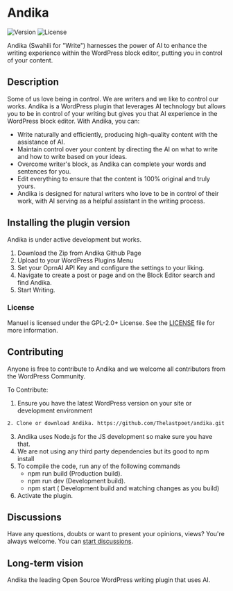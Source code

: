 # Andika

![Version](https://img.shields.io/badge/version-1.0.0-blue)
![License](https://img.shields.io/badge/license-GPL--2.0%2B-green)

Andika (Swahili for "Write") harnesses the power of AI to enhance the writing experience within the WordPress block editor, putting you in control of your content.

## Description

Some of us love being in control. We are writers and we like to control our works. Andika is a WordPress plugin that leverages AI technology but allows you to be in control of your writing but gives you that AI experience in the WordPress block editor. With Andika, you can:

- Write naturally and efficiently, producing high-quality content with the assistance of AI.
- Maintain control over your content by directing the AI on what to write and how to write based on your ideas.
- Overcome writer's block, as Andika can complete your words and sentences for you.
- Edit everything to ensure that the content is 100% original and truly yours.
- Andika is designed for natural writers who love to be in control of their work, with AI serving as a helpful assistant in the writing process.

## Installing the plugin version

Andika is under active development but works.

1. Download the Zip from Andika Github Page
2. Upload to your WordPress Plugins Menu
3. Set your OprnAI API Key and configure the settings to your liking.
4. Navigate to create a post or page and on the Block Editor search and find Andika.
5. Start Writing.

### License

Manuel is licensed under the GPL-2.0+ License. See the [LICENSE](http://www.gnu.org/licenses/gpl-2.0.txt) file for more information.

## Contributing

Anyone is free to contribute to Andika and we welcome all contributors from the WordPress Community.

To Contribute:

1. Ensure you have the latest WordPress version on your site or development environment
```sh
2. Clone or download Andika. https://github.com/Thelastpoet/andika.git
```
3. Andika uses Node.js for the JS development so make sure you have that.
4. We are not using any third party dependencies but its good to npm install
5. To compile the code, run any of the following commands
    - npm run build (Production build).
    - npm run dev (Development build).
    - npm start ( Development build and watching changes as you build)
6. Activate the plugin.

## Discussions

Have any questions, doubts or want to present your opinions, views? You're always welcome. You can [start discussions](https://github.com/Thelastpoet/andika/discussions).

## Long-term vision
Andika the leading Open Source WordPress writing plugin that uses AI.